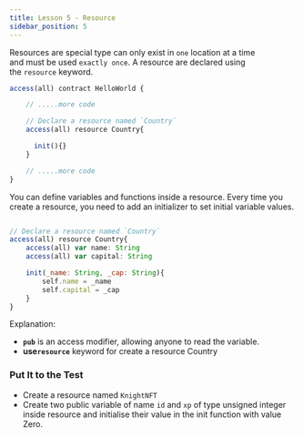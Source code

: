 ```yaml
---
title: Lesson 5 - Resource
sidebar_position: 5
---
```


Resources are special type can only exist in `one` location at a time and must be used `exactly once`. A resource are declared using the `resource` keyword.

```jsx
access(all) contract HelloWorld {

	// .....more code

	// Declare a resource named `Country`
	access(all) resource Country{

	  init(){}
	}

	// .....more code
}
```

You can define variables and functions inside a resource. Every time you create a resource, you need to add an initializer to set initial variable values.

```jsx

// Declare a resource named `Country`
access(all) resource Country{
	access(all) var name: String
	access(all) var capital: String

	init(_name: String, _cap: String){
		self.name = _name
		self.capital = _cap
	}
}
```

Explanation:

- **`pub`** is an access modifier, allowing anyone to read the variable.
- **use`resource`** keyword for create a resource Country

### Put It to the Test

- Create a resource named `KnightNFT`
- Create two public variable of name `id` and `xp` of type unsigned integer inside resource and initialise their value in the init function with value Zero.
